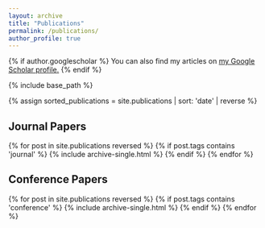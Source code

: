 ```yaml
---
layout: archive
title: "Publications"
permalink: /publications/
author_profile: true
---
```


{% if author.googlescholar %}
  You can also find my articles on <u><a href="{{author.googlescholar}}">my Google Scholar profile</a>.</u>
{% endif %}

{% include base_path %}

{% assign sorted_publications = site.publications | sort: 'date' | reverse %}

## Journal Papers
{% for post in site.publications reversed %}
  {% if post.tags contains 'journal' %}
    {% include archive-single.html %}
  {% endif %}
{% endfor %}

## Conference Papers
{% for post in site.publications reversed %}
  {% if post.tags contains 'conference' %}
    {% include archive-single.html %}
  {% endif %}
{% endfor %}
